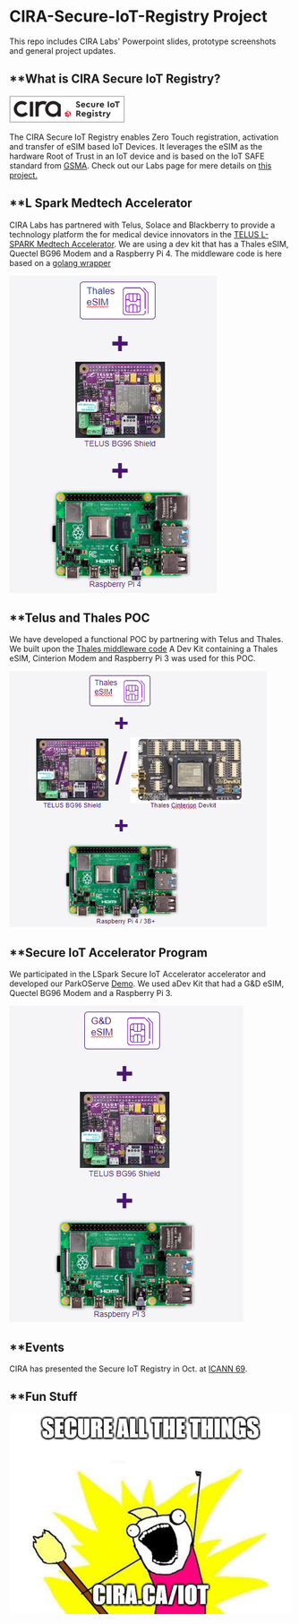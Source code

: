# CIRA-Secure-IoT-Registry Project
This repo includes CIRA Labs' Powerpoint slides, prototype screenshots and general project updates.



## **What is CIRA Secure IoT Registry?

![IOT Registry Logo](/images/IoT%20Registry%20logo.png)

The CIRA Secure IoT Registry enables Zero Touch registration, activation and transfer of eSIM based IoT Devices. It leverages the eSIM as the hardware Root of Trust in an IoT device and is based on the IoT SAFE standard from [GSMA](https://www.gsma.com/iot/iot-safe/). Check out our Labs page for mere details on [this project.](https://cira.ca/iot) 


## **L Spark Medtech Accelerator
CIRA Labs has partnered with Telus, Solace and Blackberry to provide a technology platform the for medical device innovators in the [TELUS L-SPARK Medtech Accelerator](https://www.l-spark.com/accelerator/secureiot/). We are using a dev kit that has a Thales eSIM, Quectel BG96 Modem and a Raspberry Pi 4. The middleware code is here based on a [golang wrapper](https://github.com/CIRALabs/iot-safe-middleware)

![POC Dev Kit](/images/LSpark%202%20Dev%20Kit.PNG)


## **Telus and Thales POC
We have developed a functional POC by partnering with Telus and Thales. We built upon the [Thales middleware code](https://github.com/ThalesGroup/iot-safe-middleware)
A Dev Kit containing a Thales eSIM, Cinterion Modem and Raspberry Pi 3 was used for this POC. 

![POC Dev Kit](/images/POC%20DevKit.PNG)

## **Secure IoT Accelerator Program
We participated in the LSpark Secure IoT Accelerator accelerator and developed our ParkOServe [Demo](https://github.com/TELUS-Emerging-IoT/Secure-IoT-Accelerator). We used aDev Kit that had a G&D eSIM, Quectel BG96 Modem and a Raspberry Pi 3. 

![LSpark 1 IoT Acclerator](/images/LSpark%201%20Dev%20Kit.PNG)

## **Events
CIRA has presented the Secure IoT Registry in Oct. at [ICANN 69](https://meetings.icann.org/en/remote69).

## **Fun Stuff

![CIRA Secure all the things](/images/iot-sticker_191010.jpg)

